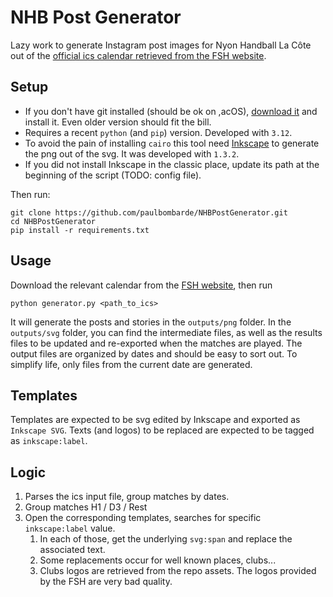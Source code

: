 # NHB Post Generator

Lazy work to generate Instagram post images for Nyon Handball La Côte out of
the [official ics calendar retrieved from the FSH website](https://www.handball.ch/fr/matchcenter/vereine/330442#/schedule).

## Setup

* If you don't have git installed (should be ok on ,acOS), [download it](https://git-scm.com/downloads) and install it.
  Even older version should fit the bill.
* Requires a recent `python` (and `pip`) version. Developed with `3.12`.
* To avoid the pain of installing `cairo` this tool need [Inkscape](https://inkscape.org) to generate the png out of the
  svg. It was developed with `1.3.2`.
* If you did not install Inkscape in the classic place, update its path at the beginning of the script (TODO: config
  file).

Then run:

```
git clone https://github.com/paulbombarde/NHBPostGenerator.git
cd NHBPostGenerator
pip install -r requirements.txt
```

## Usage

Download the relevant calendar from the [FSH website](https://www.handball.ch/fr/matchcenter/vereine/330442#/schedule),
then run

```
python generator.py <path_to_ics>
```

It will generate the posts and stories in the `outputs/png` folder. In the `outputs/svg` folder, you can find the
intermediate files, as well as the results files to be updated and re-exported when the matches are played. The output
files
are organized by dates and should be easy to sort out. To simplify life, only files from the current date are generated.

## Templates

Templates are expected to be svg edited by Inkscape and exported as `Inkscape SVG`. Texts (and logos) to be replaced are
expected to be tagged as `inkscape:label`.

## Logic

1. Parses the ics input file, group matches by dates.
2. Group matches H1 / D3 / Rest
3. Open the corresponding templates, searches for specific `inkscape:label` value.
    1. In each of those, get the underlying `svg:span` and replace the associated text.
    2. Some replacements occur for well known places, clubs...
    3. Clubs logos are retrieved from the repo assets. The logos provided by the FSH are very bad quality.